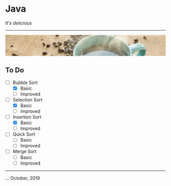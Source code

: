 # Java
_It's delicious_

---

![Banner](../media/java.jpg)

## To Do

- [ ] Bubble Sort
  - [x] Basic
  - [ ] Improved
- [ ] Selection Sort
  - [x] Basic
  - [ ] Improved
- [ ] Insertion Sort
  - [x] Basic
  - [ ] Improved
- [ ] Quick Sort
  - [ ] Basic
  - [ ] Improved
- [ ] Merge Sort
  - [ ] Basic
  - [ ] Improved

---

... October, 2019